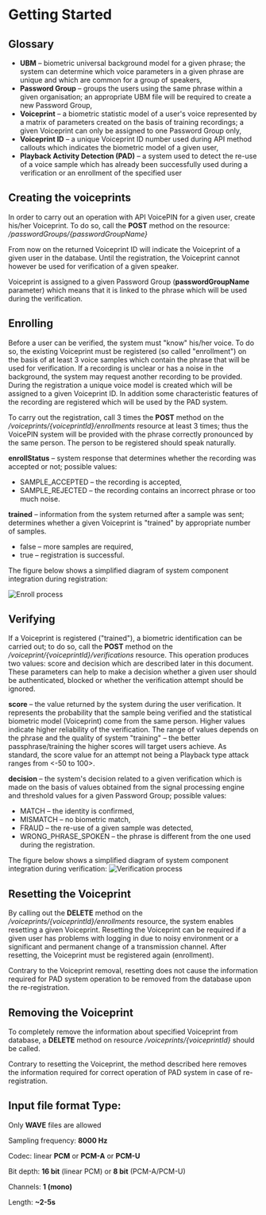 # Getting Started

## Glossary
*	**UBM** – biometric universal background model for a given phrase; the system can determine which voice parameters in a given phrase are unique and which are common for a group of speakers,
*	**Password Group** – groups the users using the same phrase within a given organisation; an appropriate UBM file will be required to create a new Password Group,
*	**Voiceprint** – a biometric statistic model of a user's voice represented by a matrix of parameters created on the basis of training recordings; a given Voiceprint can only be assigned to one Password Group only,
*	**Voiceprint ID** – a unique Voiceprint ID number used during API method callouts which indicates the biometric model of a given user, 
*	**Playback Activity Detection (PAD)** – a system used to detect the re-use of a voice sample which has already been successfully used during a verification or an enrollment of the specified user

## Creating the voiceprints

In order to carry out an operation with API VoicePIN for a given user, create his/her Voiceprint. To do so, call the **POST** method on the resource:
*/passwordGroups/{passwordGroupName}*

From now on the returned Voiceprint ID will indicate the Voiceprint of a given user in the database. Until the registration, the Voiceprint cannot however be used for verification of a given speaker.

Voiceprint is assigned to a given Password Group (**passwordGroupName** parameter) which means that it is linked to the phrase which will be used during the verification.


## Enrolling

Before a user can be verified, the system must "know" his/her voice. To do so, the existing Voiceprint must be registered (so called "enrollment") on the basis of at least 3 voice samples which contain the phrase that will be used for verification. If a recording is unclear or has a noise in the background, the system may request another recording to be provided. During the registration a unique voice model is created which will be assigned to a given Voiceprint ID. In addition some characteristic features of the recording are registered which will be used by the PAD system.

To carry out the registration, call 3 times the **POST** method on the */voiceprints/{voiceprintId}/enrollments* resource at least 3 times; thus the VoicePIN system will be provided with the phrase correctly pronounced by the same person. The person to be registered should speak naturally. 

**enrollStatus** – system response that determines whether the recording was accepted or not; possible values:
  * SAMPLE_ACCEPTED – the recording is accepted,
  * SAMPLE_REJECTED – the recording contains an incorrect phrase or too much noise.

**trained** – information from the system returned after a sample was sent; determines whether a given Voiceprint is "trained" by appropriate number of samples.
  *	false – more samples are required,
  *	true – registration is successful.

The figure below shows a simplified diagram of system component integration during registration:

![Enroll process](https://cloud.githubusercontent.com/assets/15819858/11125262/45b87e2c-8969-11e5-9a5e-6ebb1da0acbc.png)

## Verifying

If a Voiceprint is registered ("trained"), a biometric identification can be carried out; to do so, call the **POST** method on the */voiceprint/{voiceprintId}/verifications* resource. This operation produces two values: score and decision which are described later in this document. These parameters can help to make a decision whether a given user should be authenticated, blocked or whether the verification attempt should be ignored.

**score** – the value returned by the system during the user verification. It represents the probability that the sample being verified and the statistical biometric model (Voiceprint) come from the same person. Higher values indicate higher reliability of the verification. The range of values depends on the phrase and the quality of system "training" – the better passphrase/training the higher scores will target users achieve. As standard, the score value for an attempt not being a Playback type attack ranges from <-50 to 100>.

**decision** – the system's decision related to a given verification which is made on the basis of values obtained from the signal processing engine and threshold values for a given Password Group; possible values:
  *	MATCH – the identity is confirmed,
  *	MISMATCH – no biometric match,
  *	FRAUD – the re-use of a given sample was detected,
  *	WRONG_PHRASE_SPOKEN – the phrase is different from the one used during the registration.

The figure below shows a simplified diagram of system component integration during verification:
![Verification process](https://cloud.githubusercontent.com/assets/15819858/11124756/cae4b8de-8966-11e5-8be2-7ba87707276c.png)

## Resetting the Voiceprint

By calling out the **DELETE** method on the */voiceprints/{voiceprintId}/enrollments* resource, the system enables resetting a given Voiceprint. Resetting the Voiceprint can be required if a given user has problems with logging in due to noisy environment or a significant and permanent change of a transmission channel. After resetting, the Voiceprint must be registered again (enrollment).

Contrary to the Voiceprint removal, resetting does not cause the information required for PAD system operation to be removed from the database upon the re-registration. 


## Removing the Voiceprint

To completely remove the information about specified Voiceprint from database, a **DELETE** method on resource */voiceprints/{voiceprintId}* should be called.

Contrary to resetting the Voiceprint, the method described here removes the information required for correct operation of PAD system in case of re-registration.

## Input file format Type:

Only **WAVE** files are allowed

Sampling frequency: **8000 Hz**

Codec: linear **PCM** or **PCM-A** or **PCM-U**

Bit depth: **16 bit** (linear PCM) or **8 bit** (PCM-A/PCM-U) 

Channels: **1 (mono)**

Length: **~2-­5s**
